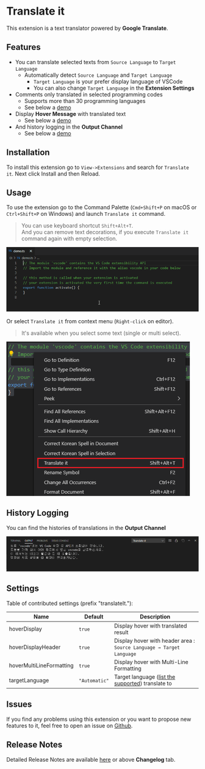 # Translate it

This extension is a text translator powered by **Google Translate**.

## Features

- You can translate selected texts from `Source Language` to `Target Language`
    - Automatically detect `Source Language` and `Target Language`
        - `Target Language` is your prefer display language of VSCode
        - You can also change `Target Language` in the **Extension Settings**
- Comments only translated in selected programming codes
    - Supports more than 30 programming languages
    - See below a [demo](#usage)
- Display **Hover Message** with translated text
    - See below a [demo](#usage)
- And history logging in the **Output Channel**
    - See below a [demo](#history-logging)

## Installation

To install this extension go to `View->Extensions` and search for `Translate it`. Next click Install and then Reload.

## Usage

To use the extension go to the Command Palette (`Cmd+Shift+P` on macOS or `Ctrl+Shift+P` on Windows) and launch `Translate it` command.
> You can use keyboard shortcut `Shift+Alt+T`.  
> And you can remove text decorations, if you execute `Translate it` command again with empty selection.

![Demo 1](./images/readme/demo1.gif)

Or select `Translate it` from context menu (`Right-click` on editor).
> It's available when you select some text (single or multi select).

![Demo 2](./images/readme/demo2.png)

## History Logging

You can find the histories of translations in the **Output Channel**

![Demo 3](./images/readme/demo3.png)

## Settings

Table of contributed settings (prefix "translateIt."):

| Name                     | Default       | Description                                                                                            |
| ------------------------ | ------------- | ------------------------------------------------------------------------------------------------------ |
| hoverDisplay             | `true`        | Display hover with translated result                                                                   |
| hoverDisplayHeader       | `true`        | Display hover with header area : `Source Language → Target Language`                                  |
| hoverMultiLineFormatting | `true`        | Display hover with Multi-Line Formatting                                                               |
| targetLanguage           | `"Automatic"` | Target language ([list the supported](https://cloud.google.com/translate/docs/languages)) translate to |

## Issues

If you find any problems using this extension or you want to propose new features to it, feel free to open an issue on [Github](https://github.com/phoihos/translate-it/issues).

## Release Notes

Detailed Release Notes are available [here](https://github.com/phoihos/translate-it/blob/master/CHANGELOG.md) or above **Changelog** tab.
